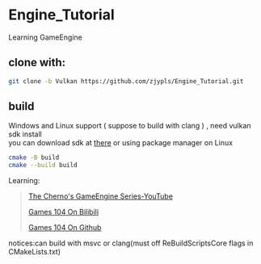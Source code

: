 # Engine_Tutorial
Learning GameEngine  
## clone with:  
```sh
git clone -b Vulkan https://github.com/zjypls/Engine_Tutorial.git
```
## build 
Windows and Linux support ( suppose to build with clang ) , need vulkan sdk install  
you can download sdk at [there](https://vulkan.lunarg.com/) or using package manager on Linux
```sh
cmake -B build
cmake --build build
```
Learning:  
>[The Cherno's GameEngine Series-YouTube](https://www.youtube.com/playlist?list=PLlrATfBNZ98dC-V-N3m0Go4deliWHPFwT)
>
>[Games 104 On Bilibili](https://www.bilibili.com/video/BV1oU4y1R7Km)
>
>[Games 104 On Github](https://github.com/BoomingTech/Piccolo)
>
notices:can build with msvc or clang(must off ReBuildScriptsCore flags in CMakeLists.txt)
